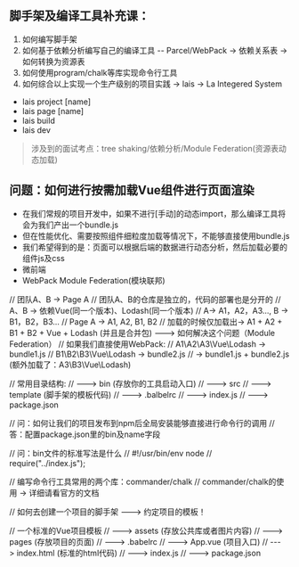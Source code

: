 ## 脚手架及编译工具补充课：
1. 如何编写脚手架
2. 如何基于依赖分析编写自己的编译工具 -- Parcel/WebPack -> 依赖关系表 -> 如何转换为资源表
3. 如何使用program/chalk等库实现命令行工具
4. 如何综合以上实现一个生产级别的项目实践 -> lais -> La Integered System
* lais project [name]
* lais page [name]
* lais build
* lais dev

> 涉及到的面试考点：tree shaking/依赖分析/Module Federation(资源表动态加载)

## 问题：如何进行按需加载Vue组件进行页面渲染
* 在我们常规的项目开发中，如果不进行[手动]的动态import，那么编译工具将会为我们产出一个bundle.js
* 但在性能优化、需要按照组件细粒度加载等情况下，不能够直接使用bundle.js
* 我们希望得到的是：页面可以根据后端的数据进行动态分析，然后加载必要的组件js及css
* 微前端
* WebPack Module Federation(模块联邦)


// 团队A、B -> Page A
// 团队A、B的仓库是独立的，代码的部署也是分开的
// A、B -> 依赖Vue(同一个版本)、Lodash(同一个版本)
// A-> A1，A2，A3..., B -> B1，B2，B3...
// Page A -> A1, A2, B1, B2
// 加载的时候仅加载出-> A1 + A2 + B1 + B2 + Vue + Lodash (并且是合并包) ---> 如何解决这个问题（Module Federation）
// 如果我们直接使用WebPack:
// A1\A2\A3\Vue\Lodash -> bundle1.js
// B1\B2\B3\Vue\Lodash -> bundle2.js
// -> bundle1.js + bundle2.js (额外加载了：A3\B3\Vue\Lodash)


// 常用目录结构:
// ---> bin  (存放你的工具启动入口)
// ---> src
// ---> template (脚手架的模板代码)
// ---> .balbelrc
// ---> index.js
// ---> package.json

// 问：如何让我们的项目发布到npm后全局安装能够直接进行命令行的调用
// 答：配置package.json里的bin及name字段

// 问：bin文件的标准写法是什么
// #!/usr/bin/env node
// require("../index.js");

// 编写命令行工具常用的两个库：commander/chalk
// commander/chalk的使用 -> 详细请看官方的文档

// 如何去创建一个项目的脚手架 ---> 约定项目的模板！

// 一个标准的Vue项目模板
// ---> assets (存放公共库或者图片内容)
// ---> pages (存放项目的页面)
// ---> .babelrc
// ---> App.vue (项目入口)
// ---> index.html (标准的html代码)
// ---> index.js
// ---> package.json
